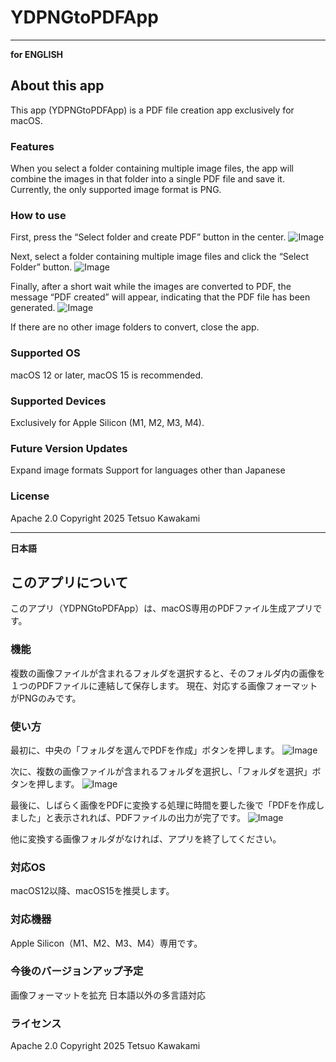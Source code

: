 # YDPNGtoPDFApp

----

**for ENGLISH**

## About this app
This app (YDPNGtoPDFApp) is a PDF file creation app exclusively for macOS.

### Features
When you select a folder containing multiple image files, the app will combine the images in that folder into a single PDF file and save it.
Currently, the only supported image format is PNG.

### How to use
First, press the “Select folder and create PDF” button in the center.
![Image](https://github.com/user-attachments/assets/7264a4a8-d049-4411-85e4-7b70c4a96b1d)

Next, select a folder containing multiple image files and click the “Select Folder” button.
![Image](https://github.com/user-attachments/assets/8ce6239b-223f-49f4-8986-8b08e228dc1e)

Finally, after a short wait while the images are converted to PDF, the message “PDF created” will appear, indicating that the PDF file has been generated.
![Image](https://github.com/user-attachments/assets/c58134b4-cb3c-4fb6-9a73-ef079b90e5f8)

If there are no other image folders to convert, close the app.

### Supported OS
macOS 12 or later, macOS 15 is recommended.

### Supported Devices
Exclusively for Apple Silicon (M1, M2, M3, M4).

### Future Version Updates
Expand image formats
Support for languages other than Japanese

### License
Apache 2.0
Copyright 2025 Tetsuo Kawakami

----

**日本語**

## このアプリについて
このアプリ（YDPNGtoPDFApp）は、macOS専用のPDFファイル生成アプリです。

### 機能
複数の画像ファイルが含まれるフォルダを選択すると、そのフォルダ内の画像を１つのPDFファイルに連結して保存します。
現在、対応する画像フォーマットがPNGのみです。

### 使い方
最初に、中央の「フォルダを選んでPDFを作成」ボタンを押します。
![Image](https://github.com/user-attachments/assets/7264a4a8-d049-4411-85e4-7b70c4a96b1d)

次に、複数の画像ファイルが含まれるフォルダを選択し、「フォルダを選択」ボタンを押します。
![Image](https://github.com/user-attachments/assets/8ce6239b-223f-49f4-8986-8b08e228dc1e)

最後に、しばらく画像をPDFに変換する処理に時間を要した後で「PDFを作成しました」と表示されれば、PDFファイルの出力が完了です。
![Image](https://github.com/user-attachments/assets/c58134b4-cb3c-4fb6-9a73-ef079b90e5f8)

他に変換する画像フォルダがなければ、アプリを終了してください。

### 対応OS
macOS12以降、macOS15を推奨します。

### 対応機器
Apple Silicon（M1、M2、M3、M4）専用です。

### 今後のバージョンアップ予定
画像フォーマットを拡充
日本語以外の多言語対応

### ライセンス
Apache 2.0
Copyright 2025 Tetsuo Kawakami
